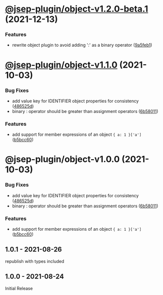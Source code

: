 # [@jsep-plugin/object-v1.2.0-beta.1](https://github.com/EricSmekens/jsep/compare/@jsep-plugin/object-v1.1.0...@jsep-plugin/object-v1.2.0-beta.1) (2021-12-13)


### Features

* rewrite object plugin to avoid adding ':' as a binary operator ([9a5feb1](https://github.com/EricSmekens/jsep/commit/9a5feb1f831215a7d8e55047c8e3aea8293736f8))

# [@jsep-plugin/object-v1.1.0](https://github.com/EricSmekens/jsep/compare/@jsep-plugin/object-v1.0.1...@jsep-plugin/object-v1.1.0) (2021-10-03)


### Bug Fixes

* add value key for IDENTIFIER object properties for consistency ([486525d](https://github.com/EricSmekens/jsep/commit/486525dd691dd71ba7a2bef7ad82871d14df7a8b))
* binary : operator should be greater than assignment operators ([6b58011](https://github.com/EricSmekens/jsep/commit/6b58011da86987fe55d96e3a88dcb94c2350b8b5))


### Features

* add support for member expressions of an object `{ a: 1 }['a']` ([b5bcc60](https://github.com/EricSmekens/jsep/commit/b5bcc60e3055fe3808b1a24cdccac202c437dcf8))

# @jsep-plugin/object-v1.0.0 (2021-10-03)


### Bug Fixes

* add value key for IDENTIFIER object properties for consistency ([486525d](https://github.com/EricSmekens/jsep/commit/486525dd691dd71ba7a2bef7ad82871d14df7a8b))
* binary : operator should be greater than assignment operators ([6b58011](https://github.com/EricSmekens/jsep/commit/6b58011da86987fe55d96e3a88dcb94c2350b8b5))


### Features

* add support for member expressions of an object `{ a: 1 }['a']` ([b5bcc60](https://github.com/EricSmekens/jsep/commit/b5bcc60e3055fe3808b1a24cdccac202c437dcf8))

## 1.0.1 - 2021-08-26
republish with types included

## 1.0.0 - 2021-08-24
Initial Release
